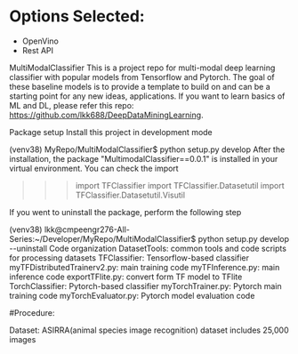 # Options Selected:
* OpenVino
* Rest API

MultiModalClassifier
This is a project repo for multi-modal deep learning classifier with popular models from Tensorflow and Pytorch. The goal of these baseline models is to provide a template to build on and can be a starting point for any new ideas, applications. If you want to learn basics of ML and DL, please refer this repo: https://github.com/lkk688/DeepDataMiningLearning.

Package setup
Install this project in development mode

(venv38) MyRepo/MultiModalClassifier$ python setup.py develop
After the installation, the package "MultimodalClassifier==0.0.1" is installed in your virtual environment. You can check the import

>>> import TFClassifier
>>> import TFClassifier.Datasetutil
>>> import TFClassifier.Datasetutil.Visutil

If you went to uninstall the package, perform the following step

(venv38) lkk@cmpeengr276-All-Series:~/Developer/MyRepo/MultiModalClassifier$ python setup.py develop --uninstall
Code organization
DatasetTools: common tools and code scripts for processing datasets
TFClassifier: Tensorflow-based classifier
myTFDistributedTrainerv2.py: main training code
myTFInference.py: main inference code
exportTFlite.py: convert form TF model to TFlite
TorchClassifier: Pytorch-based classifier
myTorchTrainer.py: Pytorch main training code
myTorchEvaluator.py: Pytorch model evaluation code

#Procedure:

Dataset: ASIRRA(animal species image recognition) dataset includes 25,000 images

